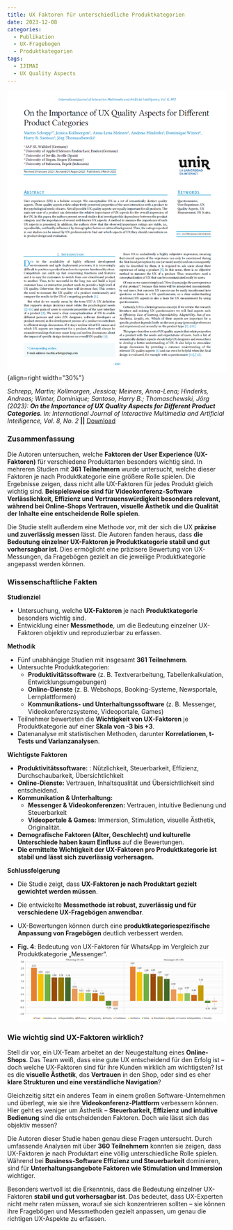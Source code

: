 ```yaml
---
title: UX Faktoren für unterschiedliche Produktkategorien
date: 2023-12-08
categories:
  - Publikation
  - UX-Fragebogen
  - Produktkategorien
tags:
  - IJIMAI
  - UX Quality Aspects
---
```

![Artikel UX Quality Aspects](assets/2023-article-ux-quality-aspects.PNG){align=right width="30%"}

*Schrepp, Martin; Kollmorgen, Jessica; Meiners, Anna-Lena; Hinderks, Andreas; Winter, Dominique; Santoso, Harry B.; Thomaschewski, Jörg (2023): __On the Importance of UX Quality Aspects for Different Product Categories__. In: International Journal of Interactive Multimedia and Artificial Intelligence, Vol. 8, No. 2* **||** [Download](https://reunir.unir.net/bitstream/handle/123456789/14368/ijimai8_2_22.pdf)

### Zusammenfassung

Die Autoren untersuchen, welche **Faktoren der User Experience (UX-Faktoren)** für verschiedene Produktarten besonders wichtig sind. In mehreren Studien mit **361 Teilnehmern** wurde untersucht, welche dieser Faktoren je nach Produktkategorie eine größere Rolle spielen. Die Ergebnisse zeigen, dass nicht alle UX-Faktoren für jedes Produkt gleich wichtig sind. **Beispielsweise sind für Videokonferenz-Software Verlässlichkeit, Effizienz und Vertrauenswürdigkeit besonders relevant, während bei Online-Shops Vertrauen, visuelle Ästhetik und die Qualität der Inhalte eine entscheidende Rolle spielen**.  

Die Studie stellt außerdem eine Methode vor, mit der sich die UX **präzise und zuverlässig messen** lässt. Die Autoren fanden heraus, dass **die Bedeutung einzelner UX-Faktoren je Produktkategorie stabil und gut vorhersagbar ist**. Dies ermöglicht eine präzisere Bewertung von UX-Messungen, da Fragebögen gezielt an die jeweilige Produktkategorie angepasst werden können.   

<!-- more -->

### Wissenschaftliche Fakten  

**Studienziel**  

- Untersuchung, welche **UX-Faktoren** je nach **Produktkategorie** besonders wichtig sind.  
- Entwicklung einer **Messmethode**, um die Bedeutung einzelner UX-Faktoren objektiv und reproduzierbar zu erfassen.  

**Methodik**  

- Fünf unabhängige Studien mit insgesamt **361 Teilnehmern**.  
- Untersuchte Produktkategorien:  
  - **Produktivitätssoftware** (z. B. Textverarbeitung, Tabellenkalkulation, Entwicklungsumgebungen)  
  - **Online-Dienste** (z. B. Webshops, Booking-Systeme, Newsportale, Lernplattformen)  
  - **Kommunikations- und Unterhaltungssoftware** (z. B. Messenger, Videokonferenzsysteme, Videoportale, Games)  
- Teilnehmer bewerteten die **Wichtigkeit von UX-Faktoren** je Produktkategorie auf einer **Skala von -3 bis +3**.  
- Datenanalyse mit statistischen Methoden, darunter **Korrelationen, t-Tests und Varianzanalysen**.  

**Wichtigste Faktoren**

- **Produktivitätssoftware:** : Nützlichkeit, Steuerbarkeit, Effizienz, Durchschaubarkeit, Übersichtlichkeit
- **Online-Dienste:** Vertrauen, Inhaltsqualität und Übersichtlichkeit sind entscheidend.  
- **Kommunikation & Unterhaltung:**  
  - **Messenger & Videokonferenzen:** Vertrauen, intuitive Bedienung und Steuerbarkeit
  - **Videoportale & Games:** Immersion, Stimulation, visuelle Ästhetik, Originalität.  
- **Demografische Faktoren (Alter, Geschlecht) und kulturelle Unterschiede haben kaum Einfluss** auf die Bewertungen.  
- **Die ermittelte Wichtigkeit der UX-Faktoren pro Produktkategorie ist stabil und lässt sich zuverlässig vorhersagen.**  

**Schlussfolgerung**  
- Die Studie zeigt, dass **UX-Faktoren je nach Produktart gezielt gewichtet werden müssen**.  
- Die entwickelte **Messmethode ist robust, zuverlässig und für verschiedene UX-Fragebögen anwendbar**.  
- UX-Bewertungen können durch eine **produktkategoriespezifische Anpassung von Fragebögen** deutlich verbessert werden.  


- **Fig. 4**: Bedeutung von UX-Faktoren für WhatsApp im Vergleich zur Produktkategorie „Messenger“.  
  ![Abbildung 4](assets/2023-12-01-Fig4-WhatsApp.png)  

### Wie wichtig sind UX-Faktoren wirklich?  

Stell dir vor, ein UX-Team arbeitet an der Neugestaltung eines **Online-Shops**. Das Team weiß, dass eine gute UX entscheidend für den Erfolg ist – doch welche UX-Faktoren sind für ihre Kunden wirklich am wichtigsten? Ist es die **visuelle Ästhetik**, das **Vertrauen** in den Shop, oder sind es eher **klare Strukturen und eine verständliche Navigation**?  

Gleichzeitig sitzt ein anderes Team in einem großen Software-Unternehmen und überlegt, wie sie ihre **Videokonferenz-Plattform** verbessern können. Hier geht es weniger um Ästhetik – **Steuerbarkeit, Effizienz und intuitive Bedienung** sind die entscheidenden Faktoren. Doch wie lässt sich das objektiv messen?  

Die Autoren dieser Studie haben genau diese Fragen untersucht. Durch umfassende Analysen mit über **360 Teilnehmern** konnten sie zeigen, dass UX-Faktoren je nach Produktart eine völlig unterschiedliche Rolle spielen. Während bei **Business-Software Effizienz und Steuerbarkeit** dominieren, sind für **Unterhaltungsangebote Faktoren wie Stimulation und Immersion** wichtiger.  

Besonders wertvoll ist die Erkenntnis, dass die Bedeutung einzelner UX-Faktoren **stabil und gut vorhersagbar ist**. Das bedeutet, dass UX-Experten nicht mehr raten müssen, worauf sie sich konzentrieren sollten – sie können ihre Fragebögen und Messmethoden gezielt anpassen, um genau die richtigen UX-Aspekte zu erfassen.  
